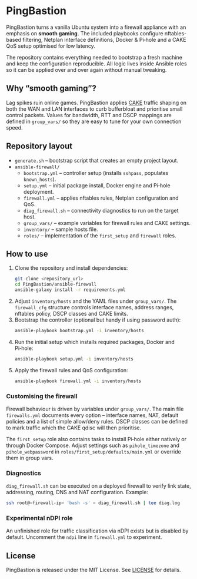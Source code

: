 # PingBastion

PingBastion turns a vanilla Ubuntu system into a firewall appliance with an
emphasis on **smooth gaming**.  The included playbooks configure
nftables-based filtering, Netplan interface definitions, Docker & Pi‑hole and a
CAKE QoS setup optimised for low latency.

The repository contains everything needed to bootstrap a fresh machine and keep
the configuration reproducible.  All logic lives inside Ansible roles so it can
be applied over and over again without manual tweaking.

## Why “smooth gaming”?

Lag spikes ruin online games.  PingBastion applies
[CAKE](https://www.bufferbloat.net/projects/codel/wiki/Cake/) traffic shaping on
both the WAN and LAN interfaces to curb bufferbloat and prioritise small control
packets.  Values for bandwidth, RTT and DSCP mappings are defined in
`group_vars/` so they are easy to tune for your own connection speed.

## Repository layout

- `generate.sh` – bootstrap script that creates an empty project layout.
- `ansible-firewall/`
  - `bootstrap.yml` – controller setup (installs `sshpass`, populates
    `known_hosts`).
  - `setup.yml` – initial package install, Docker engine and Pi‑hole deployment.
  - `firewall.yml` – applies nftables rules, Netplan configuration and QoS.
  - `diag_firewall.sh` – connectivity diagnostics to run on the target host.
  - `group_vars/` – example variables for firewall rules and CAKE settings.
  - `inventory/` – sample hosts file.
  - `roles/` – implementation of the `first_setup` and `firewall` roles.

## How to use

1. Clone the repository and install dependencies:
   ```bash
   git clone <repository_url>
   cd PingBastion/ansible-firewall
   ansible-galaxy install -r requirements.yml
   ```
2. Adjust `inventory/hosts` and the YAML files under `group_vars/`.
   The `firewall_cfg` structure controls interface names, address ranges,
   nftables policy, DSCP classes and CAKE limits.
3. Bootstrap the controller (optional but handy if using password auth):
   ```bash
   ansible-playbook bootstrap.yml -i inventory/hosts
   ```
4. Run the initial setup which installs required packages, Docker and Pi‑hole:
   ```bash
   ansible-playbook setup.yml -i inventory/hosts
   ```
5. Apply the firewall rules and QoS configuration:
   ```bash
   ansible-playbook firewall.yml -i inventory/hosts
   ```

### Customising the firewall

Firewall behaviour is driven by variables under `group_vars/`.  The main file
`firewalls.yml` documents every option – interface names, NAT, default policies
and a list of simple allow/deny rules.  DSCP classes can be defined to mark
traffic which the CAKE qdisc will then prioritise.

The `first_setup` role also contains tasks to install Pi‑hole either natively or
through Docker Compose.  Adjust settings such as `pihole_timezone` and
`pihole_webpassword` in `roles/first_setup/defaults/main.yml` or override them in
group vars.

### Diagnostics

`diag_firewall.sh` can be executed on a deployed firewall to verify link state,
addressing, routing, DNS and NAT configuration.  Example:
```bash
ssh root@<firewall-ip> 'bash -s' < diag_firewall.sh | tee diag.log
```

### Experimental nDPI role

An unfinished role for traffic classification via nDPI exists but is disabled by
default.  Uncomment the `ndpi` line in `firewall.yml` to experiment.

## License

PingBastion is released under the MIT License.  See [LICENSE](LICENSE) for
details.
